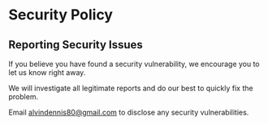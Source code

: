 # Security Policy

## Reporting Security Issues

If you believe you have found a security vulnerability, we encourage you to let us know right away.

We will investigate all legitimate reports and do our best to quickly fix the problem.

Email alvindennis80@gmail.com to disclose any security vulnerabilities.
